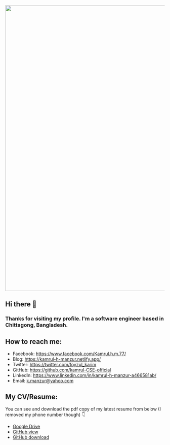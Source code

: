 <div align="center">
  <img src="https://i.ibb.co/6nQhDLq/ezgif-com-optimize.gif" align="center" height="" width="900" />
</div>

## Hi there 👋
### Thanks for visiting my profile. I'm a software engineer based in Chittagong, Bangladesh.

## How to reach me:
- Facebook: https://www.facebook.com/Kamrul.h.m.77/
- Blog: https://kamrul-h-manzur.netlify.app/
- Twitter: https://twitter.com/foyzul_karim
- GitHub: https://github.com/kamrul-CSE-official
- LinkedIn: https://www.linkedin.com/in/kamrul-h-manzur-a466581ab/
- Email: k.manzur@yahoo.com

## My CV/Resume:

You can see and download the pdf copy of my latest resume from below (I removed my phone number though) 👇

- [Google Drive](https://drive.google.com/file/d/16J-NpmX1Z3vLbUs9RSudjTmNx8YNQYdt/view?usp=sharings)
- [GitHub view](https://github.com/foyzulkarim/foyzulkarim/blob/master/Resume-Foyzul-Karim.pdf)
- [GitHub download](https://raw.githubusercontent.com/foyzulkarim/foyzulkarim/master/Resume-Foyzul-Karim.pdf)



<!--
**foyzulkarim/foyzulkarim** is a ✨ _special_ ✨ repository because its `README.md` (this file) appears on your GitHub profile.

Here are some ideas to get you started:

- 🔭 I’m currently working on ...
- 🌱 I’m currently learning ...
- 👯 I’m looking to collaborate on ...
- 🤔 I’m looking for help with ...
- 💬 Ask me about ...
- 📫 How to reach me: ...
- 😄 Pronouns: ...
- ⚡ Fun fact: ...
-->


